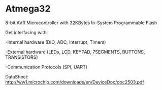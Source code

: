 # Atmega32
8-bit AVR Microcontroller with 32KBytes In-System Programmable Flash

Get interfacing with:

  -Internal hardware (DIO, ADC, Interrupt, Timers)

  -External hardware (LEDs, LCD, KEYPAD, 7SEGMENTS, BUTTONS, TRANSISTORS)

  -Communication Protocols (SPI, UART)

DataSheet:
  http://ww1.microchip.com/downloads/en/DeviceDoc/doc2503.pdf
